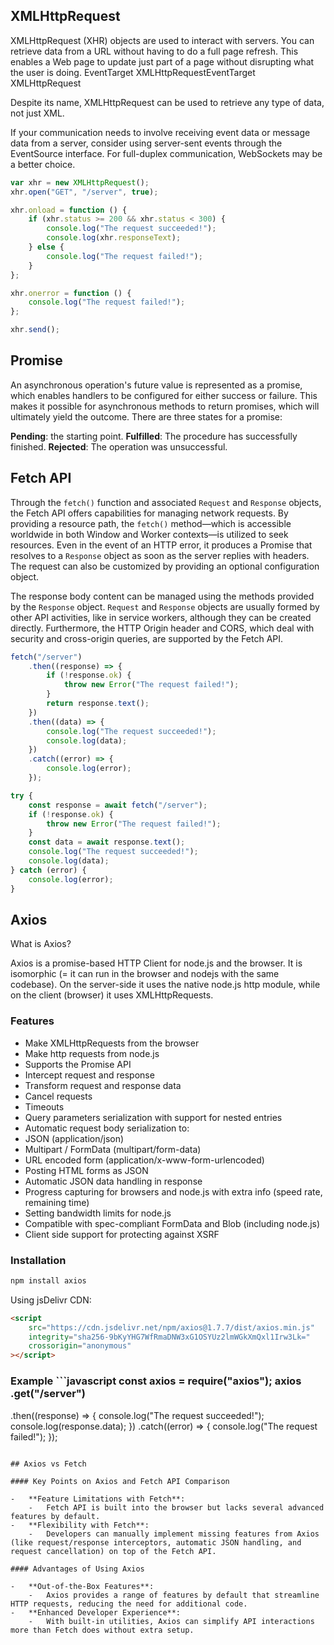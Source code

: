 ## XMLHttpRequest

XMLHttpRequest (XHR) objects are used to interact with servers. You can retrieve data from a URL without having to do a full page refresh. This enables a Web page to update just part of a page without disrupting what the user is doing.
EventTarget XMLHttpRequestEventTarget XMLHttpRequest

Despite its name, XMLHttpRequest can be used to retrieve any type of data, not just XML.

If your communication needs to involve receiving event data or message data from a server, consider using server-sent events through the EventSource interface. For full-duplex communication, WebSockets may be a better choice.

```javascript
var xhr = new XMLHttpRequest();
xhr.open("GET", "/server", true);

xhr.onload = function () {
    if (xhr.status >= 200 && xhr.status < 300) {
        console.log("The request succeeded!");
        console.log(xhr.responseText);
    } else {
        console.log("The request failed!");
    }
};

xhr.onerror = function () {
    console.log("The request failed!");
};

xhr.send();
```

## Promise

An asynchronous operation's future value is represented as a promise, which enables handlers to be configured for either success or failure. This makes it possible for asynchronous methods to return promises, which will ultimately yield the outcome. There are three states for a promise:

**Pending**: the starting point.
**Fulfilled**: The procedure has successfully finished.
**Rejected**: The operation was unsuccessful.

## Fetch API

Through the `fetch()` function and associated `Request` and `Response` objects, the Fetch API offers capabilities for managing network requests. By providing a resource path, the `fetch()` method—which is accessible worldwide in both Window and Worker contexts—is utilized to seek resources. Even in the event of an HTTP error, it produces a Promise that resolves to a `Response` object as soon as the server replies with headers. The request can also be customized by providing an optional configuration object.

The response body content can be managed using the methods provided by the `Response` object. `Request` and `Response` objects are usually formed by other API activities, like in service workers, although they can be created directly. Furthermore, the HTTP Origin header and CORS, which deal with security and cross-origin queries, are supported by the Fetch API.

```javascript
fetch("/server")
    .then((response) => {
        if (!response.ok) {
            throw new Error("The request failed!");
        }
        return response.text();
    })
    .then((data) => {
        console.log("The request succeeded!");
        console.log(data);
    })
    .catch((error) => {
        console.log(error);
    });
```

```javascript
try {
    const response = await fetch("/server");
    if (!response.ok) {
        throw new Error("The request failed!");
    }
    const data = await response.text();
    console.log("The request succeeded!");
    console.log(data);
} catch (error) {
    console.log(error);
}
```

## Axios

What is Axios?

Axios is a promise-based HTTP Client for node.js and the browser. It is isomorphic (= it can run in the browser and nodejs with the same codebase). On the server-side it uses the native node.js http module, while on the client (browser) it uses XMLHttpRequests.

### Features

-   Make XMLHttpRequests from the browser
-   Make http requests from node.js
-   Supports the Promise API
-   Intercept request and response
-   Transform request and response data
-   Cancel requests
-   Timeouts
-   Query parameters serialization with support for nested entries
-   Automatic request body serialization to:
-   JSON (application/json)
-   Multipart / FormData (multipart/form-data)
-   URL encoded form (application/x-www-form-urlencoded)
-   Posting HTML forms as JSON
-   Automatic JSON data handling in response
-   Progress capturing for browsers and node.js with extra info (speed rate, remaining time)
-   Setting bandwidth limits for node.js
-   Compatible with spec-compliant FormData and Blob (including node.js)
-   Client side support for protecting against XSRF

### Installation

```bash
npm install axios
```

Using jsDelivr CDN:

```html
<script
    src="https://cdn.jsdelivr.net/npm/axios@1.7.7/dist/axios.min.js"
    integrity="sha256-9bKyYHG7WfRmaDNW3xG1OSYUz2lmWGkXmQxl1Irw3Lk="
    crossorigin="anonymous"
></script>
```

### Example ```javascript const axios = require("axios"); axios .get("/server")

.then((response) => { console.log("The request succeeded!");
console.log(response.data); }) .catch((error) => { console.log("The request
failed!"); });

```

## Axios vs Fetch

#### Key Points on Axios and Fetch API Comparison

-   **Feature Limitations with Fetch**:
    -   Fetch API is built into the browser but lacks several advanced features by default.
-   **Flexibility with Fetch**:
    -   Developers can manually implement missing features from Axios (like request/response interceptors, automatic JSON handling, and request cancellation) on top of the Fetch API.

#### Advantages of Using Axios

-   **Out-of-the-Box Features**:
    -   Axios provides a range of features by default that streamline HTTP requests, reducing the need for additional code.
-   **Enhanced Developer Experience**:
    -   With built-in utilities, Axios can simplify API interactions more than Fetch does without extra setup.
```
